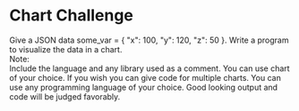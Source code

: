 # Chart Challenge

Give a JSON data some_var = { "x": 100, "y": 120, "z": 50 }.
Write a program to visualize the data in a chart.  
Note:  
Include the language and any library used as a comment.
You can use chart of your choice.
If you wish you can give code for multiple charts.
You can use any programming language of your choice.
Good looking output and code will be judged favorably.
